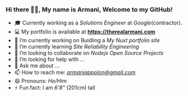 ### Hi there 👋🏾, My name is Armani, Welcome to my GitHub!

- 🎓 Currently working as a *Solutions Engineer* at *Google*(contractor).
- ‍💻 My portfolio is available at **https://therealarmani.com**
- 🔭 I’m currently working on Buidling a *My Nuxt portfolio site*
- 🌱 I’m currently learning *Site Reliability Engineering*
- 👯 I’m looking to collaborate on *Nodejs Open Source Projects*
- 🤔 I’m looking for help with ...
- 💬 Ask me about ...
- 📫 How to reach me: *armaniappolon@gmail.com*
- 😄 Pronouns: *He/Him*
- ⚡ Fun fact: I am *6'8"* (201cm) tall
